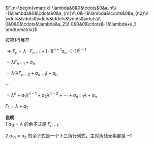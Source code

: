 $F_n=\begin{vmatrix}  
\lambda&0&0&\cdots&0&a_n\\\  
-1&\lambda&0&\cdots&0&a_{n1}\\\  
0&-1&\lambda&\cdots&0&a_{n2}\\\  
\vdots&\vdots&\vdots&\ddots&\vdots&\vdots\\\  
0&0&0&\cdots&\lambda&a_2\\\  
0&0&0&\cdots&-1&\lambda+a_1  
\end{vmatrix}$  
  
按第1行展开  
  
 $\Rightarrow F_n=\lambda\cdot F_{n-1}  
+(-1)^{n+1}a_n\cdot(-1)^{n-1}$  
  
 $=\lambda F_{n-1}+a_n$  
  
 $=\lambda(\lambda F_{n-2}+a_{n-1})+a_n$  
  
 $\cdots$  
  
 $=\lambda^n+a_1\lambda^{n-1}+a_2\lambda^{n-2}+\cdots+a_{n-1}\lambda+a_n$  
  
 $F_1=\lambda+a_1$  
  
**说明**  
1  $a_{11}=\lambda$ 的余子式是 $F_{n-1}$  
  
2  $a_{1n}=a_n$ 的余子式是一个下三角行列式，主对角线元素都是 $-1$  
